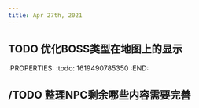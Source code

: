 ```yaml
---
title: Apr 27th, 2021
---
```


## TODO 优化BOSS类型在地图上的显示
:PROPERTIES:
:todo: 1619490785350
:END:
## /TODO 整理NPC剩余哪些内容需要完善
##
